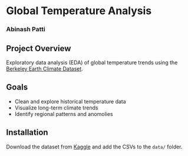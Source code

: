 # Global Temperature Analysis
### Abinash Patti

## Project Overview
Exploratory data analysis (EDA) of global temperature trends using the [Berkeley Earth Climate Dataset](https://www.kaggle.com/datasets/berkeleyearth/climate-change-earth-surface-temperature-data).

## Goals
- Clean and explore historical temperature data
- Visualize long-term climate trends
- Identify regional patterns and anomolies

## Installation

Download the dataset from [Kaggle](https://www.kaggle.com/datasets/berkeleyearth/climate-change-earth-surface-temperature-data/data) and add the CSVs to the `data/` folder.

